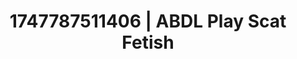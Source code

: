---
categories:
- Erotic archetypes
- Nerdy seduction
- Erotic audiobooks
- Wrestling domination
- Full-body chills
image: /assets/images/1747787511406.jpg
layout: post
seo:
  description: Featured content with artistic Scat Fetish, ABDL Play. HD images available.
  keywords: Scat Fetish, ABDL Play
  og_image: /assets/images/1747787511406.jpg
  schema_type: VisualArtwork
tags:
- ABDL Play
- Scat Fetish
- '#1747787511406'
title: 1747787511406 | ABDL Play Scat Fetish
---